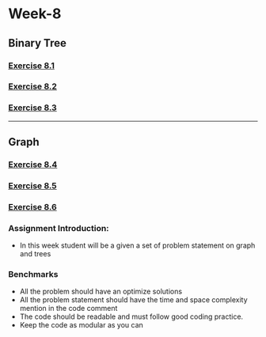 # Week-8


## Binary Tree
### [Exercise 8.1](./exercise_8.1/Readme.md)
### [Exercise 8.2](./exercise_8.2/Readme.md)
### [Exercise 8.3](./exercise_8.3/Readme.md)


---
## Graph
### [Exercise 8.4](./exercise_8.4/Readme.md)
### [Exercise 8.5](./exercise_8.5/Readme.md)
### [Exercise 8.6](./exercise_8.6/Readme.md)



### Assignment Introduction:
- In this week student will be a given a set of problem statement on graph and trees

### Benchmarks

- All the problem should have an optimize solutions
- All the problem statement should have the time and space complexity mention in the code comment
- The code should be readable and must follow good coding practice.
- Keep the code as modular as you can